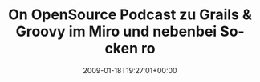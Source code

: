 ---
retweeted: false
source: <a href="http://twitter.com" rel="nofollow">Twitter Web Client</a>
entities:
  hashtags:
  - text: geekdom
    indices:
    - '77'
    - '85'
  symbols: []
  user_mentions: []
  urls: []
display_text_range:
- '0'
- '93'
favorite_count: '0'
id_str: '1128688723'
truncated: false
retweet_count: '0'
id: '1128688723'
created_at: Sun Jan 18 19:27:01 +0000 2009
favorited: false
full_text: 'On OpenSource Podcast zu Grails & Groovy im Miro und nebenbei Socken rollen.
  #geekdom at home'
lang: de
tags:
- geekdom
- pesos/twitter
date: '2009-01-18T19:27:01+00:00'
src: https://twitter.com/bascht/status/1128688723
original_url: https://twitter.com/bascht/status/1128688723
type: twitter_tweet
text: 'On OpenSource Podcast zu Grails & Groovy im Miro und nebenbei Socken rollen.
  #geekdom at home'
title: On OpenSource Podcast zu Grails & Groovy im Miro und nebenbei Socken ro

---